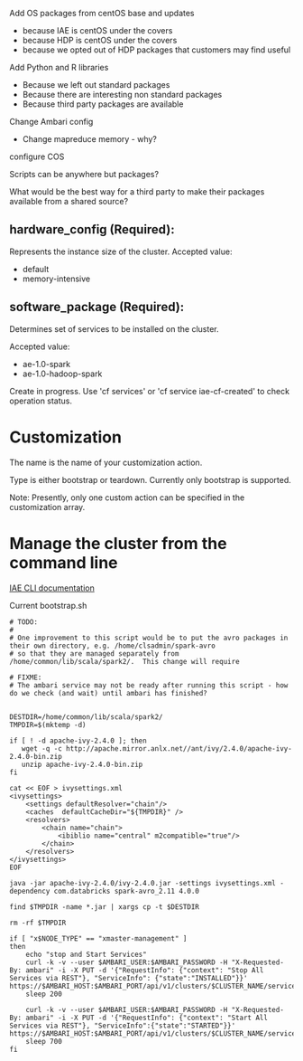 Add OS packages from centOS base and updates
- because IAE is centOS under the covers
- because HDP is centOS under the covers
- because we opted out of HDP packages that customers may find useful

Add Python and R libraries
- Because we left out standard packages
- Because there are interesting non standard packages
- Because third party packages are available

Change Ambari config
- Change mapreduce memory - why?

configure COS


Scripts can be anywhere but packages?

What would be the best way for a third party to make their packages available from a shared source?




## hardware_config (Required): 
Represents the instance size of the cluster. Accepted value: 
* default
* memory-intensive

## software_package (Required): 
Determines set of services to be installed on the cluster. 

Accepted value: 

* ae-1.0-spark
* ae-1.0-hadoop-spark


Create in progress. Use 'cf services' or 'cf service iae-cf-created' to check operation status.

# Customization
The name is the name of your customization action.

Type is either bootstrap or teardown. Currently only bootstrap is supported.

Note: Presently, only one custom action can be specified in the customization array.

# Manage the cluster from the command line

[IAE CLI documentation](https://console.bluemix.net/docs/services/AnalyticsEngine/WCE-CLI.html#analytics-engine-command-line-interface)


Current bootstrap.sh

```
# TODO:
#
# One improvement to this script would be to put the avro packages in their own directory, e.g. /home/clsadmin/spark-avro 
# so that they are managed separately from /home/common/lib/scala/spark2/.  This change will require

# FIXME:
# The ambari service may not be ready after running this script - how do we check (and wait) until ambari has finished?


DESTDIR=/home/common/lib/scala/spark2/
TMPDIR=$(mktemp -d)

if [ ! -d apache-ivy-2.4.0 ]; then
   wget -q -c http://apache.mirror.anlx.net//ant/ivy/2.4.0/apache-ivy-2.4.0-bin.zip
   unzip apache-ivy-2.4.0-bin.zip
fi

cat << EOF > ivysettings.xml
<ivysettings>
    <settings defaultResolver="chain"/>
    <caches  defaultCacheDir="${TMPDIR}" />
    <resolvers>
        <chain name="chain">
            <ibiblio name="central" m2compatible="true"/>
        </chain>
    </resolvers>
</ivysettings>
EOF

java -jar apache-ivy-2.4.0/ivy-2.4.0.jar -settings ivysettings.xml -dependency com.databricks spark-avro_2.11 4.0.0

find $TMPDIR -name *.jar | xargs cp -t $DESTDIR

rm -rf $TMPDIR

if [ "x$NODE_TYPE" == "xmaster-management" ]
then
    echo "stop and Start Services"
    curl -k -v --user $AMBARI_USER:$AMBARI_PASSWORD -H "X-Requested-By: ambari" -i -X PUT -d '{"RequestInfo": {"context": "Stop All Services via REST"}, "ServiceInfo": {"state":"INSTALLED"}}' https://$AMBARI_HOST:$AMBARI_PORT/api/v1/clusters/$CLUSTER_NAME/services
    sleep 200

    curl -k -v --user $AMBARI_USER:$AMBARI_PASSWORD -H "X-Requested-By: ambari" -i -X PUT -d '{"RequestInfo": {"context": "Start All Services via REST"}, "ServiceInfo":{"state":"STARTED"}}' https://$AMBARI_HOST:$AMBARI_PORT/api/v1/clusters/$CLUSTER_NAME/services
    sleep 700
fi
```